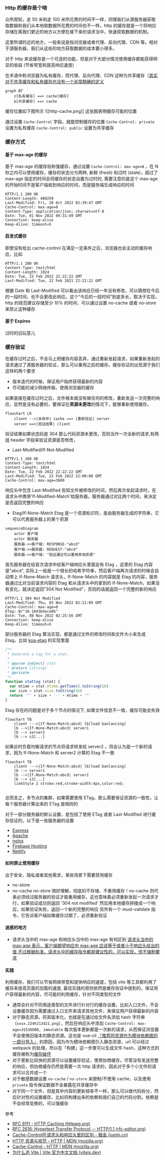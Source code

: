 ### Http 的缓存是个啥
众所周知，走 50 米和走 100 米所花费的时间不一样，同理我们从源服务器获取取数据和我们从本地取数据所花费的时间也不一样。http 的缓存就是一个将响应存储在离我们更近的地方以方便在接下来的请求当中，快速获取数据的机制。

这里所谓的近的地方，一般来说是指浏览器或者代理、反向代理、CDN 等。相对于源服务器，我们从这些的地方获取数据的成本要小得多。

对于 http 来说缓存是一个可选的功能，但是对于大部分情况使用缓存都能获得明显的收益 (节省带宽和提高响应速度)

在术语中称浏览器为私有缓存，而代理、反向代理、CDN 这种为共享缓存（[其实对于共享缓存和私有缓存也没有一个非常精确的定义](https://www.rfc-editor.org/rfc/rfc2616#page-96)


```mermaid
graph BT
	z[私有缓存] ==> cache[缓存]
	b[共享缓存] ==> cache
```
缓存位置如下图所示
![[http-cache.png]]
这张图表明缓存可能的位置

通过设置 `Cache-Control` 字段，就能控制缓存的位置
`Cache-Control: private` 设置为私有缓存
`Cache-Control: public` 设置为共享缓存

### 缓存方式
#### 基于 max-age 的缓存
基于 max-age 的缓存俗称强缓存，通过设置 `Cache-Control: max-age=N` ，在 N 秒之内可以使用缓存，缓存的状态分为两种, 新鲜 (fresh) 和过时 (stale)，超过了 max-age 指定的时间会将缓存的状态设置为过时的, 需要注意的是这个 max-age 的开始时间不是客户端收到响应的时间，而是服务端生成响应的时间
```http
HTTP/1.1 200 OK
Content-Length: 409259
Last-Modified: Fri, 28 Oct 2022 02:39:47 GMT
Cache-Control: max-age=0
Content-Type: application/json; charset=utf-8
Date: Tue, 01 Nov 2022 09:31:49 GMT
Connection: keep-alive
Keep-Alive: timeout=5
```

#### 启发式缓存
即使没有给出 cache-control 在满足一定条件之后，浏览器也会主动的缓存响应，比如
```http
HTTP/1.1 200 OK
Content-Type: text/html
Content-Length: 1024
Date: Tue, 22 Feb 2022 22:22:22 GMT
Last-Modified: Tue, 22 Feb 2021 22:22:22 GMT
```
根据 Date 和 Last-Modified 可以看出该响应已经一年没有修改，可以猜想在今后的一段时间，也不会更改此响应。这个“今后的一段时间”到底多长，取决于实现，http 的规范建议存储至少 10% 的时间，可以通过设置 no-cache 或者 no-store 来禁止这种缓存

#### 基于 Expires
过时的旧玩意儿

### 缓存验证
在缓存过时之后，不会马上把缓存内容丢弃，通过重新发起请求，如果重新发起的请求通过了源服务器的验证，那么可以重用之前的缓存。缓存验证的出现源于我们这样的两个要求
- 版本迭代的时候，保证用户始终获得最新的内容
- 尽可能的减少网络传输，使用浏览器的缓存

如果直接在缓存过时之后，文件根本就没有做任何的修改，重新发送一次完整的响应，显然是没有必要的，要保证在**资源未更改**的情况下，能够重新使用缓存，
```mermaid
flowchart LR
	client -->|未命中| cache ==> |重新验证| server
	server ==>|验证结果| client
```
验证结果如果状态码是 304 那么代码资源未更改，否则当作一次全新的请求,有两组 header 字段来验证资源是否修改，
* Last-Modified/If-Not-Modified
```http
HTTP/1.1 200 OK
Content-Type: text/html
Content-Length: 1024
Date: Tue, 22 Feb 2022 22:22:22 GMT
Last-Modified: Tue, 22 Feb 2022 22:00:00 GMT
Cache-Control: max-age=3600
```
响应头中包含 Last-Modified 告知文件被修改的时间，然后再次发起请求时，在请求头中携带'If-Modified-Match'给服务器，服务器通过对比两个时间，来决定是否返回完整的响应

* Etag/If-None-Match
Etag 是一个资源标识符，是由服务器生成的字符串，它可以代表服务器上的某个资源
```mermaid
sequenceDiagram
	actor 客户端
	actor 服务器
	服务器->>客户端: RESPONSE-"abcd"
	客户端->>服务器: REQUEST-"abcd"
	服务器->>客户端: "验证通过可以重用本地资源"
```
首先服务器在给首次请求中给客户端响应头里面会有 Etag ，这里的 Etag 内容是"abcd", 实际上一般是一个很长的哈希字符串，然后客户端再次请求的时候会自动带上 If-None-Match 请求头，If-None-Match 的内容就是 Etag 的内容，服务器通过比对当前请求内容的 Etag 和从请求头中的拿到的 If-None-Match，如果没有变化，就决定返回"304 Not Modified"，否则的话就返回一个完整的新的响应
```http
HTTP/1.1 304 Not Modified
Last-Modified: Thu, 03 Nov 2022 02:21:09 GMT 
Cache-Control: max-age=0 
ETag: W/"16-1843b4ace8b" 
Date: Tue, 08 Nov 2022 02:25:56 GMT 
Connection: keep-alive 
Keep-Alive: timeout=5
```

部分服务器的 Etag 算法实现，都是通过文件的修改时间和文件大小来生成 Etag，比如 [koa-etag](https://github.com/jshttp/etag) 的实现里面
```js
/**
 * Generate a tag for a stat.
 *
 * @param {object} stat
 * @return {string}
 * @private
 */
function stattag (stat) {
  var mtime = stat.mtime.getTime().toString(16)
  var size = stat.size.toString(16)
  return '"' + size + '-' + mtime + '"'
}
```
Etag 存在的问题是对于多个节点的情况下, 如果文件信息不一致，缓存可能会失效
```mermaid
flowchart TB
	client --->|If-None-Match:abcd| lb[load banlancing]
	lb -->|If-None-Match:abcd| server1 
	lb --> server2
	lb --> s3[...]
```
如果此时负载均衡请求的节点将请求转发给 server2 ，将会认为是一个新的请求，因为 If-None-Match 和 server2 计算的 Etag 不一致
```mermaid
flowchart TB
	client --->|If-None-Match:abcd| lb[load banlancing]
	lb --> server1 
	lb -->|If-None-Match:abcd| server2
	lb --> s3[...]
	linkStyle 2 stroke:red,stroke-width:4px,color:red;
	
```
总而言之，多节点的集群，如果需要使用 ETag，那么需要保证资源的一致性，让每个服务器计算出来的 ETag 是相同的


对于一部分服务器的默认设置，是包括了使用 ETag 或者 Last-Modified 进行缓存验证的，以下是一些服务器的设置
-   [Express](https://expressjs.com/en/api.html#express.static)
-   [Apache](https://httpd.apache.org/docs/2.4/caching.html)
-   [nginx](http://nginx.org/en/docs/http/ngx_http_headers_module.html)
-   [Firebase Hosting](https://firebase.google.com/docs/hosting/full-config)
-   [Netlify](https://www.netlify.com/blog/2017/02/23/better-living-through-caching/)
#### 如何禁止使用缓存
出于安全、隐私或者其他需求，某些场景下需要禁用缓存
- no-store
- no-cache
no-store 很好理解，彻底的不存储、不重用缓存！no-cache 则代表必须经过服务器的验证才能重用缓存，这也意味着必须重新发起一次请求才行，如果验证成功则返回 '304 not modified' 然后用本地缓存拼接成一个响应，如果验证失败，返回一个新的完整的响应
另外有一个 must-validate 指令，它告诉客户端如果缓存过期了，必须重新验证

#### 迷惑的地方
* 请求头当中的 max-age 和响应头当中的 max-age 有何区别
[请求头当中的 max-age 表示，客户端期望响应中 max-age 应该等于或者小于响应头给出的值,不过根据标准，请求头中的缓存指令都是建议性的，可以实现，但不强制要求](https://httpwg.org/specs/rfc9111.html#cache-request-directive)

#### 实践
利用缓存，我们可以节省网络带宽和提快响应的速度，包括 vite 等工具都利用了缓存来提高页面的加载的速度, 最佳实践的原则依然是缓存验证中提到的，保证用户获得最新的内容，尽可能的利用缓存，针对不同类型的文件
* 通常会针对不同用途类型的文件进行针对行的缓存设置，比如入口文件，不会设置缓存因为需要通过入口文件来请求其他文件，来保证用户获得最新的内容
* 对于静态资源，将其版本化，也就是在通过给文件名添加 hash 字符串（`xxxx.224h213421.png`），然后在响应头中添加 `Cache-Control: max-age=31536000, immutable` 每次版本更新都是一次新的请求，从而保证浏览器不会使用旧版本的静态资源。这也是 vue-cli [『推荐将资源作为模块依赖图的一部分导入』]( https://cli.vuejs.org/zh/guide/html-and-static-assets.html#public-%E6%96%87%E4%BB%B6%E5%A4%B9 ) 的原因，因为作为模块依赖图引入静态资源，url 可以经过 webpack 的处理，所以在「构建」这一步骤可以生成文件 hash，这种方式的缓存被称为[缓存破坏](https://developer.mozilla.org/en-US/docs/Web/HTTP/Headers/Cache-Control#caching_static_assets_with_cache_busting)
* 对于更新比较快的资源可以设置缓存验证，使用协商缓存，尽管没有发送完整的响应，但协商缓存仍然是需要一次 http 请求的，因此对于多个小文件的请求可以合并成一个
* 对于敏感数据设置 `no-cache` / ` no-store ` 来限制/不使用 cache，以及使用 `private` 指令保证数据不会暴露在共享缓存中
* 对于同一个文件，但是其中内容的更新频率不一样，那么可以做代码拆分，然后针对性的设置缓存，比如将构建出来的依赖和我们自己的代码分割，依赖是不会经常变换的，可以强缓存

参考
- [RFC 9111 - HTTP Caching (httpwg.org)](https://httpwg.org/specs/rfc9111.html#field.cache-control)
- [RFC 2616: Hypertext Transfer Protocol -- HTTP/1.1 (rfc-editor.org)](https://www.rfc-editor.org/rfc/rfc2616#page-96)
- [Cache-Control在请求头和响应头里的区别 - 掘金 (juejin.cn)](https://juejin.cn/post/6960988505816186894)
- [HTTP 资源与规范 - HTTP | MDN (mozilla.org)](https://developer.mozilla.org/zh-CN/docs/Web/HTTP/Resources_and_specifications)
- [Cache-Control - HTTP | MDN (mozilla.org)](https://developer.mozilla.org/en-US/docs/Web/HTTP/Headers/Cache-Control) 
- [为什么选 Vite | Vite 官方中文文档 (vitejs.dev)](https://cn.vitejs.dev/guide/why.html#the-problems)